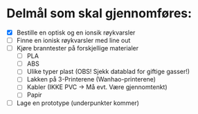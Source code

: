 # Delmål som skal gjennomføres:


- [x] Bestille en optisk og en ionsik røykvarsler
- [ ] Finne en ionisk røykvarsler med line out
- [ ] Kjøre branntester på forskjellige materialer
  - [ ] PLA
  - [ ] ABS
  - [ ] Ulike typer plast (OBS! Sjekk datablad for giftige gasser!)
  - [ ] Lakken på 3-Printerene (Wanhao-printerene)
  - [ ] Kabler (IKKE PVC -> Må evt. Være gjennomtenkt)
  - [ ] Papir
- [ ] Lage en prototype (underpunkter kommer)
